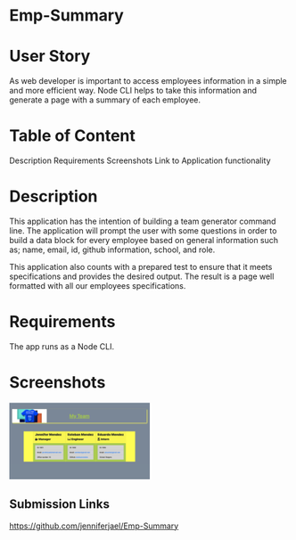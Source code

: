 # Emp-Summary


# User Story

As web developer is important to access employees information in a simple and more efficient way. Node CLI helps to take this information and generate a page with a summary of each employee. 

# Table of Content
Description
Requirements
Screenshots
Link to Application functionality

# Description

This application has the intention of building a team generator command line. The application will prompt the user with some questions in order to build a data block for every employee based on general information such as; name, email, id, github information, school, and role.

This application also counts with a prepared test to ensure that it meets specifications and provides the desired output. 
The result is a page well formatted with all our employees specifications.


# Requirements

The app runs as a Node CLI.

# Screenshots
<img src='images/myTeam.png' alt='my team' width='50%' height='50%'>


## Submission Links
<https://github.com/jenniferjael/Emp-Summary>
